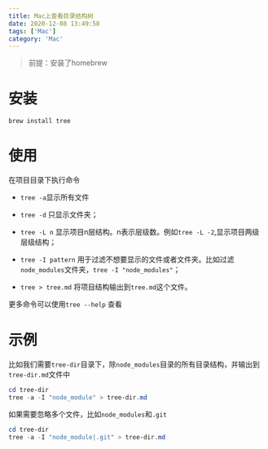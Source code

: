 ```yaml
---
title: Mac上查看目录结构树
date: 2020-12-08 13:49:58
tags: ['Mac']
category: 'Mac'
---
```


> 前提：安装了homebrew

# 安装
```shell
brew install tree
```

# 使用

在项目目录下执行命令

* `tree -a`显示所有文件

* `tree -d` 只显示文件夹；
* `tree -L n` 显示项目n层结构。n表示层级数。例如`tree -L -2`,显示项目两级层级结构；
*  `tree -I pattern` 用于过滤不想要显示的文件或者文件夹。比如过滤`node_modules`文件夹，`tree -I "node_modules"`；
* `tree > tree.md` 将项目结构输出到`tree.md`这个文件。

更多命令可以使用`tree --help` 查看

# 示例

比如我们需要`tree-dir`目录下，除`node_modules`目录的所有目录结构，并输出到`tree-dir.md`文件中

```powershell
cd tree-dir
tree -a -I "node_module" > tree-dir.md
```

如果需要忽略多个文件，比如`node_modules`和`.git`

```powershell
cd tree-dir
tree -a -I "node_module|.git" > tree-dir.md
```




